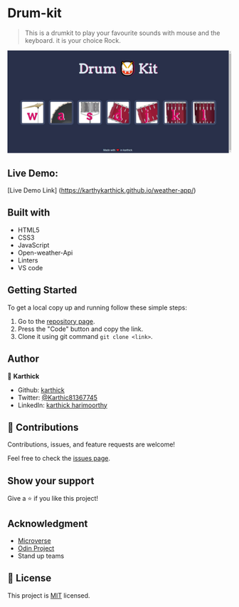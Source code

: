 # Drum-kit

> This is a drumkit to play your favourite sounds with mouse and the keyboard. it is your choice Rock.

![screenshot](/images/screenshot.jpg)

## Live Demo:

[Live Demo Link] (https://karthykarthick.github.io/weather-app/)

##  Built with

- HTML5
- CSS3
- JavaScript
- Open-weather-Api
- Linters
- VS code

##  Getting Started

To get a local copy up and running follow these simple steps:

1. Go to the [repository page](https://github.com/karthykarthick/Drum-Kit-Js).
2. Press the "Code" button and copy the link.
3. Clone it using git command `git clone <link>`.

## Author


👤 **Karthick**

- Github: [karthick](https://github.com/karthykarthick)
- Twitter: [@Karthic81367745](https://twitter.com/Karthic81367745)
- LinkedIn: [karthick harimoorthy](https://www.linkedin.com/in/karthick-harimoorthy/)

## 🤝 Contributions

Contributions, issues, and feature requests are welcome!

Feel free to check the [issues page](https://github.com/kcotrinam/Drum-Kit-Js/issues).

## Show your support

Give a ⭐️ if you like this project!

## Acknowledgment

- [Microverse](https://www.microverse.org/)
- [Odin Project](https://www.theodinproject.com/)
- Stand up teams

 ## 📝 License

This project is [MIT](LICENSE) licensed.